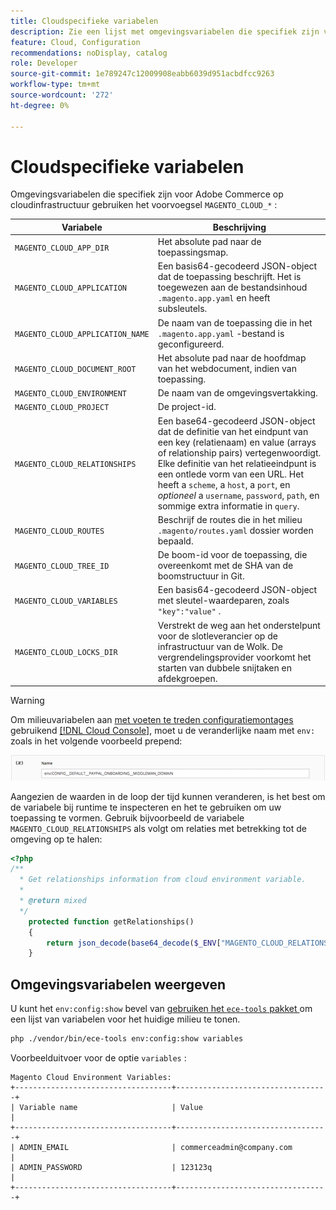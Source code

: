 ```yaml
---
title: Cloudspecifieke variabelen
description: Zie een lijst met omgevingsvariabelen die specifiek zijn voor Adobe Commerce op cloudinfrastructuur.
feature: Cloud, Configuration
recommendations: noDisplay, catalog
role: Developer
source-git-commit: 1e789247c12009908eabb6039d951acbdfcc9263
workflow-type: tm+mt
source-wordcount: '272'
ht-degree: 0%

---
```


# Cloudspecifieke variabelen

Omgevingsvariabelen die specifiek zijn voor Adobe Commerce op cloudinfrastructuur gebruiken het voorvoegsel `MAGENTO_CLOUD_*` :

| Variabele | Beschrijving |
| -------- | --------------- |
| `MAGENTO_CLOUD_APP_DIR` | Het absolute pad naar de toepassingsmap. |
| `MAGENTO_CLOUD_APPLICATION` | Een basis64-gecodeerd JSON-object dat de toepassing beschrijft. Het is toegewezen aan de bestandsinhoud `.magento.app.yaml` en heeft subsleutels. |
| `MAGENTO_CLOUD_APPLICATION_NAME` | De naam van de toepassing die in het `.magento.app.yaml` -bestand is geconfigureerd. |
| `MAGENTO_CLOUD_DOCUMENT_ROOT` | Het absolute pad naar de hoofdmap van het webdocument, indien van toepassing. |
| `MAGENTO_CLOUD_ENVIRONMENT` | De naam van de omgevingsvertakking. |
| `MAGENTO_CLOUD_PROJECT` | De project-id. |
| `MAGENTO_CLOUD_RELATIONSHIPS` | Een base64-gecodeerd JSON-object dat de definitie van het eindpunt van een key (relatienaam) en value (arrays of relationship pairs) vertegenwoordigt. Elke definitie van het relatieeindpunt is een ontlede vorm van een URL. Het heeft a `scheme`, a `host`, a `port`, en _optioneel_ a `username`, `password`, `path`, en sommige extra informatie in `query`. |
| `MAGENTO_CLOUD_ROUTES` | Beschrijf de routes die in het milieu `.magento/routes.yaml` dossier worden bepaald. |
| `MAGENTO_CLOUD_TREE_ID` | De boom-id voor de toepassing, die overeenkomt met de SHA van de boomstructuur in Git. |
| `MAGENTO_CLOUD_VARIABLES` | Een basis64-gecodeerd JSON-object met sleutel-waardeparen, zoals `"key":"value"` . |
| `MAGENTO_CLOUD_LOCKS_DIR` | Verstrekt de weg aan het onderstelpunt voor de slotleverancier op de infrastructuur van de Wolk. De vergrendelingsprovider voorkomt het starten van dubbele snijtaken en afdekgroepen. |

>[!WARNING]
>
>Om milieuvariabelen aan [ met voeten te treden configuratiemontages ](https://experienceleague.adobe.com/docs/commerce-operations/configuration-guide/paths/override-config-settings.html?lang=nl-NL) gebruikend [[!DNL Cloud Console]](../project/overview.md), moet u de veranderlijke naam met `env:` zoals in het volgende voorbeeld prepend:
>
>![ veranderlijk voorbeeld van het Milieu ](../../assets/set-env-variable-ui.png)

Aangezien de waarden in de loop der tijd kunnen veranderen, is het best om de variabele bij runtime te inspecteren en het te gebruiken om uw toepassing te vormen. Gebruik bijvoorbeeld de variabele `MAGENTO_CLOUD_RELATIONSHIPS` als volgt om relaties met betrekking tot de omgeving op te halen:

```php
<?php
/**
  * Get relationships information from cloud environment variable.
  *
  * @return mixed
  */
    protected function getRelationships()
    {
        return json_decode(base64_decode($_ENV["MAGENTO_CLOUD_RELATIONSHIPS"]), true);
    }
```

## Omgevingsvariabelen weergeven

U kunt het `env:config:show` bevel van [ gebruiken het `ece-tools` pakket ](../dev-tools/package-overview.md) om een lijst van variabelen voor het huidige milieu te tonen.

```bash
php ./vendor/bin/ece-tools env:config:show variables
```

Voorbeelduitvoer voor de optie `variables` :

```
Magento Cloud Environment Variables:
+-----------------------------------+----------------------------------+
| Variable name                     | Value                            |
+-----------------------------------+----------------------------------+
| ADMIN_EMAIL                       | commerceadmin@company.com        |
| ADMIN_PASSWORD                    | 123123q                          |
+-----------------------------------+----------------------------------+
```
